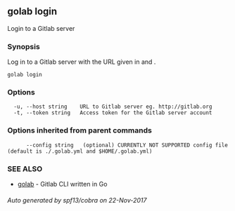 ## golab login

Login to a Gitlab server

### Synopsis


Log in to a Gitlab server with the URL given in <host> and <token>.

```
golab login
```

### Options

```
  -u, --host string    URL to Gitlab server eg. http://gitlab.org
  -t, --token string   Access token for the Gitlab server account
```

### Options inherited from parent commands

```
      --config string   (optional) CURRENTLY NOT SUPPORTED config file (default is ./.golab.yml and $HOME/.golab.yml)
```

### SEE ALSO
* [golab](golab.md)	 - Gitlab CLI written in Go

###### Auto generated by spf13/cobra on 22-Nov-2017
